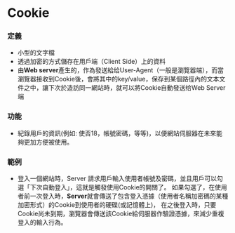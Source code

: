 # Cookie

### 定義
- 小型的文字檔
- 透過加密的方式儲存在用戶端（Client Side）上的資料
- 由**Web server**產生的，作為發送給给User-Agent（一般是瀏覽器端），而當瀏覽器接收到Cookie後，會將其中的key/value，保存到某個路徑內的文本文件之中，讓下次於造訪同一網站時，就可以將Cookie自動發送给Web Server端

### 功能
- 紀錄用戶的資訊(例如: 使否18，帳號密碼，等等)，以便網站伺服器在未來能夠更加方便被使用。 

### 範例
- 登入一個網站時，Server 請求用戶輸入使用者帳號及密碼，並且用戶可以勾選「下次自動登入」，這就是觸發使用Cookie的開關了。
如果勾選了，在使用者前一次登入時，**Server**就會傳送了包含登入憑據（使用者名稱加密碼的某種加密形式）的Cookie到使用者的硬碟(或記憶體上)，
在之後登入時，只要Cookie尚未到期，瀏覽器會傳送該Cookie給伺服器作驗證憑據，來減少重複登入的輸入行為。
